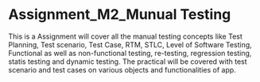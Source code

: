 # Assignment_M2_Munual Testing
This is a Assignment will cover all the manual testing concepts like Test Planning, Test scenario, Test Case, RTM, STLC, Level of Software Testing,
Functional as well as non-functional testing, re-testing, regression testing, statis testing and dynamic testing. The practical will be covered with test scenario and test cases on various objects and functionalities of app.
